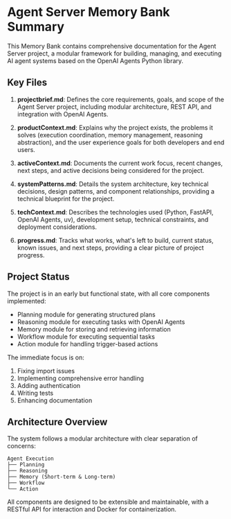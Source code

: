 # Agent Server Memory Bank Summary

This Memory Bank contains comprehensive documentation for the Agent Server project, a modular framework for building, managing, and executing AI agent systems based on the OpenAI Agents Python library.

## Key Files

1. **projectbrief.md**: Defines the core requirements, goals, and scope of the Agent Server project, including modular architecture, REST API, and integration with OpenAI Agents.

2. **productContext.md**: Explains why the project exists, the problems it solves (execution coordination, memory management, reasoning abstraction), and the user experience goals for both developers and end users.

3. **activeContext.md**: Documents the current work focus, recent changes, next steps, and active decisions being considered for the project.

4. **systemPatterns.md**: Details the system architecture, key technical decisions, design patterns, and component relationships, providing a technical blueprint for the project.

5. **techContext.md**: Describes the technologies used (Python, FastAPI, OpenAI Agents, uv), development setup, technical constraints, and deployment considerations.

6. **progress.md**: Tracks what works, what's left to build, current status, known issues, and next steps, providing a clear picture of project progress.

## Project Status

The project is in an early but functional state, with all core components implemented:
- Planning module for generating structured plans
- Reasoning module for executing tasks with OpenAI Agents
- Memory module for storing and retrieving information
- Workflow module for executing sequential tasks
- Action module for handling trigger-based actions

The immediate focus is on:
1. Fixing import issues
2. Implementing comprehensive error handling
3. Adding authentication
4. Writing tests
5. Enhancing documentation

## Architecture Overview

The system follows a modular architecture with clear separation of concerns:

```
Agent Execution
├── Planning
├── Reasoning
├── Memory (Short-term & Long-term)
├── Workflow
└── Action
```

All components are designed to be extensible and maintainable, with a RESTful API for interaction and Docker for containerization. 
